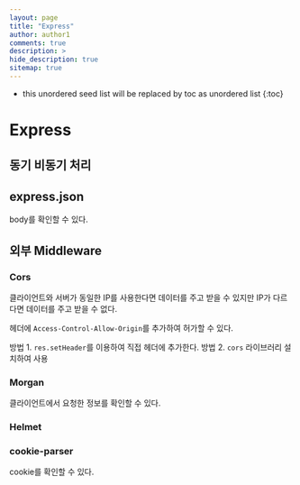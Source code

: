 ```yaml
---
layout: page
title: "Express"
author: author1
comments: true
description: >
hide_description: true
sitemap: true
---
```


* this unordered seed list will be replaced by toc as unordered list 
{:toc}

# Express

## 동기 비동기 처리
## express.json
body를 확인할 수 있다.

## 외부 Middleware

### Cors
클라이언트와 서버가 동일한 IP를 사용한다면 데이터를 주고 받을 수 있지만 
IP가 다르다면 데이터를 주고 받을 수 없다.

헤더에 `Access-Control-Allow-Origin`를 추가하여 허가할 수 있다.

방법 1. `res.setHeader`를 이용하여 직접 헤더에 추가한다.
방법 2. `cors` 라이브러리 설치하여 사용

### Morgan
클라이언트에서 요청한 정보를 확인할 수 있다.
### Helmet
### cookie-parser
cookie를 확인할 수 있다.
